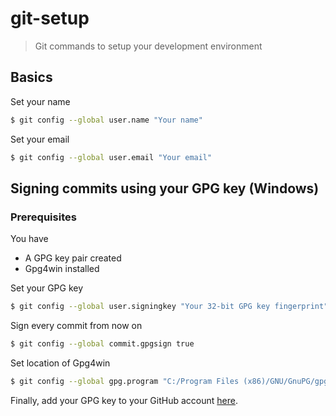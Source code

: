 # git-setup
> Git commands to setup your development environment

## Basics

Set your name
```bash
$ git config --global user.name "Your name"
```

Set your email
```bash
$ git config --global user.email "Your email"
```

## Signing commits using your GPG key (Windows)

### Prerequisites

You have
* A GPG key pair created
* Gpg4win installed

Set your GPG key
```bash
$ git config --global user.signingkey "Your 32-bit GPG key fingerprint"
```

Sign every commit from now on
```bash
$ git config --global commit.gpgsign true
```

Set location of Gpg4win
```bash
$ git config --global gpg.program "C:/Program Files (x86)/GNU/GnuPG/gpg2.exe"
```

Finally, add your GPG key to your GitHub account [here](https://github.com/settings/keys).
